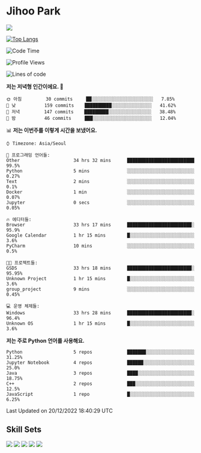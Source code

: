 # Jihoo Park
<!--![mazandi profile](http://mazandi.herokuapp.com/api?handle=wlgn8648&theme=warm) -->

<a href="https://www.linkedin.com/in/parkjihoo/" target="_blank"><img src="https://img.shields.io/badge/linkedin-0A66C2?style=flat-square&logo=linkedin&logoColor=white"/></a>

[![Top Langs](https://github-readme-stats.vercel.app/api/top-langs/?username=park-jihoo&layout=compact)](https://github.com/anuraghazra/github-readme-stats)

<!--START_SECTION:waka-->
![Code Time](http://img.shields.io/badge/Code%20Time-116%20hrs%208%20mins-blue)

![Profile Views](http://img.shields.io/badge/Profile%20Views-0-blue)

![Lines of code](https://img.shields.io/badge/%EC%A0%80%EB%8A%94%20%EC%97%AC%ED%83%9C%EA%B9%8C%EC%A7%80%20-1%20Million%20%EC%A4%84%EC%9D%98%20%EC%BD%94%EB%93%9C%EB%A5%BC%20%EC%9E%91%EC%84%B1%ED%96%88%EC%96%B4%EC%9A%94.-blue)

**저는 저녁형 인간이에요. 🦉** 

```text
🌞 아침         30 commits     ██░░░░░░░░░░░░░░░░░░░░░░░   7.85% 
🌆 낮　         159 commits    ██████████░░░░░░░░░░░░░░░   41.62% 
🌃 저녁         147 commits    █████████░░░░░░░░░░░░░░░░   38.48% 
🌙 밤　         46 commits     ███░░░░░░░░░░░░░░░░░░░░░░   12.04%

```


📊 **저는 이번주를 이렇게 시간을 보냈어요.** 

```text
⌚︎ Timezone: Asia/Seoul

💬 프로그래밍 언어들: 
Other                    34 hrs 32 mins      █████████████████████████   99.5% 
Python                   5 mins              ░░░░░░░░░░░░░░░░░░░░░░░░░   0.27% 
Text                     2 mins              ░░░░░░░░░░░░░░░░░░░░░░░░░   0.1% 
Docker                   1 min               ░░░░░░░░░░░░░░░░░░░░░░░░░   0.07% 
Jupyter                  0 secs              ░░░░░░░░░░░░░░░░░░░░░░░░░   0.05%

🔥 에디터들: 
Browser                  33 hrs 17 mins      ████████████████████████░   95.9% 
Google Calendar          1 hr 15 mins        █░░░░░░░░░░░░░░░░░░░░░░░░   3.6% 
PyCharm                  10 mins             ░░░░░░░░░░░░░░░░░░░░░░░░░   0.5%

🐱‍💻 프로젝트들: 
GSDS                     33 hrs 18 mins      ████████████████████████░   95.95% 
Unknown Project          1 hr 15 mins        █░░░░░░░░░░░░░░░░░░░░░░░░   3.6% 
group_project            9 mins              ░░░░░░░░░░░░░░░░░░░░░░░░░   0.45%

💻 운영 체제들: 
Windows                  33 hrs 28 mins      ████████████████████████░   96.4% 
Unknown OS               1 hr 15 mins        █░░░░░░░░░░░░░░░░░░░░░░░░   3.6%

```

**저는 주로 Python 언어를 사용해요.** 

```text
Python                   5 repos             ███████░░░░░░░░░░░░░░░░░░   31.25% 
Jupyter Notebook         4 repos             ██████░░░░░░░░░░░░░░░░░░░   25.0% 
Java                     3 repos             ████░░░░░░░░░░░░░░░░░░░░░   18.75% 
C++                      2 repos             ███░░░░░░░░░░░░░░░░░░░░░░   12.5% 
JavaScript               1 repo              █░░░░░░░░░░░░░░░░░░░░░░░░   6.25%

```



 Last Updated on 20/12/2022 18:40:29 UTC
<!--END_SECTION:waka-->

## Skill Sets
<a><img src="https://img.shields.io/badge/tensorflow-FF6F00?style=flat-square&logo=tensorflow&logoColor=white"/></a>
<a><img src="https://img.shields.io/badge/mysql-4479A1?style=flat-square&logo=mysql&logoColor=white"/></a>
<a><img src="https://img.shields.io/badge/springboot-6DB33F?style=flat-square&logo=springboot&logoColor=white"/></a>
<a><img src="https://img.shields.io/badge/django-092E20?style=flat-square&logo=django&logoColor=white"/></a>
<a><img src="https://img.shields.io/badge/c++-00599C?style=flat-square&logo=c%2B%2B&logoColor=white"/></a>
<!--
**wlgn8648/wlgn8648** is a ✨ _special_ ✨ repository because its `README.md` (this file) appears on your GitHub profile.

Here are some ideas to get you started:

- 🔭 I’m currently working on ...
- 🌱 I’m currently learning ...
- 👯 I’m looking to collaborate on ...
- 🤔 I’m looking for help with ...
- 💬 Ask me about ...
- 📫 How to reach me: ...
- 😄 Pronouns: ...
- ⚡ Fun fact: ...
-->
